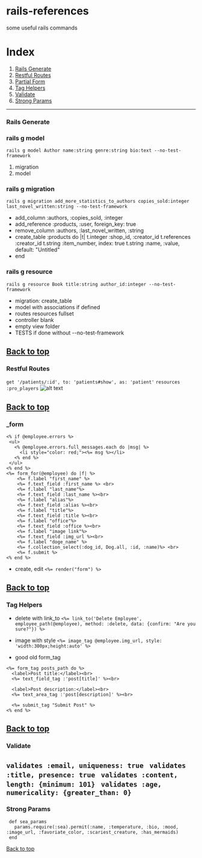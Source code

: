 # rails-references
some useful rails commands

# Index
1. [Rails Generate](#Rails-Generate)
2. [Restful Routes](#Restful-Routes)
3. [Partial Form](#_form)
4. [Tag Helpers](#Tag-Helpers)
5. [Validate](#Validate)
6. [Strong Params](#Strong-Params)
---
### Rails Generate
### rails g model
```rails g model Author name:string genre:string bio:text --no-test-framework```
  1. migration
  2. model
### rails g migration 
```rails g migration add_more_statistics_to_authors copies_sold:integer last_novel_written:string --no-test-framework```
  * add_column :authors, :copies_sold, :integer
  * add_reference :products, :user, foreign_key: true
  * remove_column :authors, :last_novel_written, :string
  * create_table :products do |t|
    t.integer :shop_id, :creator_id
    t.references :creator_id
    t.string  :item_number, index: true
    t.string  :name, :value, default: "Untitled"
  * end
### rails g resource
  ``` rails g resource Book title:string author_id:integer --no-test-framework ```
  * migration: create_table
  * model with associations if defined
  * routes resources fullset
  * controller blank
  * empty view folder
  * TESTS if done without --no-test-framework

[Back to top](#Index)
---
### Restful Routes
```get '/patients/:id', to: 'patients#show', as: 'patient'```
```resources :pro_players```
![alt text](https://i.stack.imgur.com/64uf4.png)

[Back to top](#Index)
---
### _form
```
<% if @employee.errors %>
 <ul>
   <% @employee.errors.full_messages.each do |msg| %>
     <li style="color: red;"><%= msg %></li>
   <% end %>
 </ul>
<% end %>
<%= form_for(@employee) do |f| %>
    <%= f.label "first_name" %>
    <%= f.text_field :first_name %> <br>
    <%= f.label "last_name"%>
    <%= f.text_field :last_name %><br>
    <%= f.label "alias"%>
    <%= f.text_field :alias %><br>
    <%= f.label "title"%>
    <%= f.text_field :title %><br>
    <%= f.label "office"%>
    <%= f.text_field :office %><br>
    <%= f.label "image link"%>
    <%= f.text_field :img_url %><br>
    <%= f.label "doge_name" %>
    <%= f.collection_select(:dog_id, Dog.all, :id, :name)%> <br>
    <%= f.submit %>
<% end %>
```
* create, edit
```<%= render("form") %>```

[Back to top](#Index)
---

### Tag Helpers

* delete with link_to
```<%= link_to('Delete Employee', employee_path(@employee), method: :delete, data: {confirm: "Are you sure?"}) %>```

* image with style
```<%= image_tag @employee.img_url, style: 'width:300px;height:auto' %>```

* good old form_tag
```
<%= form_tag posts_path do %>
  <label>Post title:</label><br>
  <%= text_field_tag :'post[title]' %><br>

  <label>Post description:</label><br>
  <%= text_area_tag :'post[description]' %><br>

  <%= submit_tag "Submit Post" %>
<% end %>
```

[Back to top](#Index)
---
### Validate
```validates :email, uniqueness: true ```
```validates :title, presence: true ```
```validates :content, length: {minimum: 101} ```
```validates :age, numericality: {greater_than: 0} ```
---
### Strong Params
```private
 def sea_params
   params.require(:sea).permit(:name, :temperature, :bio, :mood, :image_url, :favoriate_color, :scariest_creature, :has_mermaids)
 end
 ```
[Back to top](#Index)

